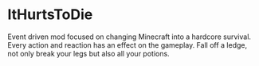 # ItHurtsToDie
Event driven mod focused on changing Minecraft into a hardcore survival. Every action and reaction has an effect on the gameplay. Fall off a ledge, not only break your legs but also all your potions.  
